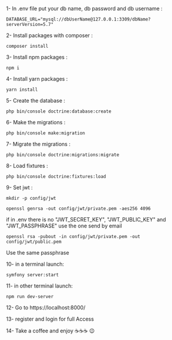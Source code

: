 1- In .env file put your db name, db password and db username :

`DATABASE_URL="mysql://dbUserName@127.0.0.1:3309/dbName?serverVersion=5.7" `

2- Install packages with composer :

`composer install`

3- Install npm packages :

`npm i`

4- Install yarn packages :

`yarn install`

5- Create the database :

`php bin/console doctrine:database:create`

6- Make the migrations :

`php bin/console make:migration`

7- Migrate the migrations :

`php bin/console doctrine:migrations:migrate`

8- Load fixtures :

`php bin/console doctrine:fixtures:load`

9- Set jwt :

`mkdir -p config/jwt`

`openssl genrsa -out config/jwt/private.pem -aes256 4096`

if in .env there is no "JWT_SECRET_KEY", "JWT_PUBLIC_KEY" and "JWT_PASSPHRASE"
use the one send by email

`openssl rsa -pubout -in config/jwt/private.pem -out config/jwt/public.pem`

Use the same passphrase

10- in a terminal launch:

`symfony server:start`

11- in other terminal launch:

`npm run dev-server`

12- Go to https://localhost:8000/

13- register and login for full Access

14- Take a coffee and enjoy ☕☕☕ 😉
